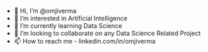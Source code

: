 - 👋 Hi, I’m @omjiverma
- 👀 I’m interested in Artificial Intelligence
- 🌱 I’m currently learning Data Science
- 💞️ I’m looking to collaborate on any Data Science Related Project
- 📫 How to reach me - linkedin.com/in/omjiverma

<!---
omjiverma/omjiverma is a ✨ special ✨ repository because its `README.md` (this file) appears on your GitHub profile.
You can click the Preview link to take a look at your changes.
--->
